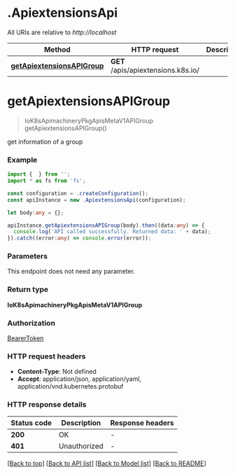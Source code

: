 # .ApiextensionsApi

All URIs are relative to *http://localhost*

Method | HTTP request | Description
------------- | ------------- | -------------
[**getApiextensionsAPIGroup**](ApiextensionsApi.md#getApiextensionsAPIGroup) | **GET** /apis/apiextensions.k8s.io/ | 


# **getApiextensionsAPIGroup**
> IoK8sApimachineryPkgApisMetaV1APIGroup getApiextensionsAPIGroup()

get information of a group

### Example


```typescript
import {  } from '';
import * as fs from 'fs';

const configuration = .createConfiguration();
const apiInstance = new .ApiextensionsApi(configuration);

let body:any = {};

apiInstance.getApiextensionsAPIGroup(body).then((data:any) => {
  console.log('API called successfully. Returned data: ' + data);
}).catch((error:any) => console.error(error));
```


### Parameters
This endpoint does not need any parameter.


### Return type

**IoK8sApimachineryPkgApisMetaV1APIGroup**

### Authorization

[BearerToken](README.md#BearerToken)

### HTTP request headers

 - **Content-Type**: Not defined
 - **Accept**: application/json, application/yaml, application/vnd.kubernetes.protobuf


### HTTP response details
| Status code | Description | Response headers |
|-------------|-------------|------------------|
**200** | OK |  -  |
**401** | Unauthorized |  -  |

[[Back to top]](#) [[Back to API list]](README.md#documentation-for-api-endpoints) [[Back to Model list]](README.md#documentation-for-models) [[Back to README]](README.md)


